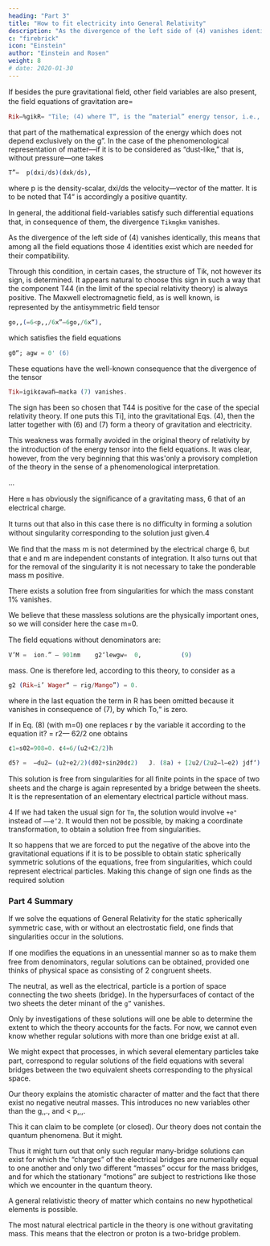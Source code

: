 ```yaml
---
heading: "Part 3"
title: "How to fit electricity into General Relativity"
description: "As the divergence of the left side of (4) vanishes identically, this means that among all the ﬁeld equations those 4 identities exist which are needed for their compatibility"
c: "firebrick"
icon: "Einstein"
author: "Einstein and Rosen"
weight: 8
# date: 2020-01-30
---
```




<!-- Part 3. COMBINED FIELD. ELECTRICITY                       -->
                                                              

If besides the pure gravitational ﬁeld, other ﬁeld variables are also present, the ﬁeld equations of gravitation are=  

```elixir
Rik—%gikR= "Tile; (4) where T“, is the “material” energy tensor, i.e.,
```

that part of the mathematical expression of the energy which does not depend exclusively on the g”. In the case of the phenomenological representation of matter—if it is to be considered as “dust-like,” that is, without pressure—one takes 

```elixir
T”=  p(dxi/ds)(dxk/ds), 
```

where p is the density-scalar, dxi/ds the velocity—vector of the matter. It is to be noted that T4“ is accordingly a positive quantity. 

In general, the additional ﬁeld-variables satisfy such differential equations that, in consequence of them, the divergence `Tikmgkm` vanishes.

As the divergence of the left side of (4) vanishes identically, this means that among all the ﬁeld equations those 4 identities exist which are needed for their compatibility. 

Through this condition, in certain cases, the structure of Tik, not however its sign, is determined. It appears natural to choose this sign in such a way that the component T44 (in the limit of the special relativity theory) is always positive. The Maxwell electromagnetic ﬁeld, as is well known, is represented by the antisymmetric ﬁeld tensor 


```elixir
go,,(=6<p,,/6x”—6go,/6x“), 
```

which satisﬁes the ﬁeld equations 

```elixir
g0“; agw = 0' (6) 
```

These equations have the well-known consequence that the divergence of the tensor 

```elixir
Tik=igik¢awaﬁ—ma¢ka (7) vanishes. 
```

The sign has been so chosen that T44 is positive for the case of the special relativity theory. If one puts this Ti], into the gravitational Eqs. (4), then the latter together with (6) and (7) form a theory of gravitation and electricity.

This weakness was formally avoided in the original theory of relativity by the introduction of the energy tensor into the ﬁeld equations. It was clear, however, from the very beginning that this was'only a provisory completion of the theory in the sense of a phenomenological interpretation.                                 

...

<!-- ```elixir
                ¢1=¢2=e3=0,            <pI=c—/r,                        
                    1                                                 
 ds'z = —»——s—<—                (er                                
           1—2’I’VL/T—62/27’2                               (8)    
                     ‘                    2m       6‘2             
       ~r2(d02+sm20d<p2) —l— (1 —— ——~—> (W.                       1'    Zr2                
``` -->

Here `m` has obviously the signiﬁcance of a gravitating mass, 6 that of an electrical charge.
      
It turns out that also in this case there is no difﬁculty in forming a solution without singularity corresponding to the solution just given.4
                                                                   
We ﬁnd that the mass m is not determined by the electrical charge 6, but that e and m are independent constants of integration. It also turns out that for the removal of the singularity it is not necessary to take the ponderable mass m positive.

There exists a solution free from singularities for which the mass constant 1% vanishes.

We believe that these massless solutions are the physically important ones, so we will consider here the case m=0.
      
The ﬁeld equations without denominators are:

```elixir
V’M =  ion.” — 901nm    g2‘lewgw=  0,           (9)      
```

mass. One is therefore led, according to this theory, to consider as a

```elixir
g2 (Rik—i’ Wager“ — rig/Mango”) = 0.
``` 

where in the last equation the term in R has been omitted because it vanishes in consequence of (7), by which To,“ is zero.

If in Eq. (8) (with m=0) one replaces r by the variable it according to the equation it? = r2— 62/2 one obtains                                                       
                                                                

```elixir
¢1=s02=908=0. ¢4=6/(u2+€2/2)h
```
         
```elixir                                                                   
d5? =  —du2— (u2+e2/2)(d02+sin20d¢2)   J. (8a) + [2u2/(2u2—l—e2) jdf‘).             
```                                                          

This solution is free from singularities for all ﬁnite points in the space of two sheets and the charge is again represented by a bridge between the sheets. It is the representation of an elementary electrical particle without mass.                            

4 If we had taken the usual sign for `Tm`, the solution would involve `+e"` instead of `——e‘2`. It would then not be possible, by making a coordinate transformation, to obtain a solution free from singularities.

It so happens that we are forced to put the negative of the above into the gravitational equations if it is to be possible to obtain static spherically symmetric solutions of the equations, free from singularities, which could represent electrical particles. Making this change of sign one ﬁnds as the required solution



### Part 4 Summary

If we solve the equations of General Relativity for the static spherically symmetric case, with or without an electrostatic ﬁeld, one ﬁnds that singularities occur in the solutions. 

If one modiﬁes the equations in an unessential manner so as to make them free from denominators, regular solutions can be obtained, provided one thinks of physical space as consisting of 2 congruent sheets. 

The neutral, as well as the electrical, particle is a portion of space connecting the two sheets (bridge). In the hypersurfaces of contact of the two sheets the deter minant of the `g”` vanishes.

Only by investigations of these solutions will one be able to determine the extent to which the theory accounts for the facts. For now, we cannot even know whether regular solutions with more than one bridge exist at all.

We might expect that processes, in which several elementary particles take part, correspond to regular solutions of the ﬁeld equations with several bridges between the two equivalent sheets corresponding to the physical space.

Our theory explains the atomistic character of matter and the fact that there exist no negative neutral masses. This introduces no new variables other than the g,,., and < p,,,. 

This it can claim to be complete (or closed). Our theory does not contain the quantum phenomena. But it might.

Thus it might turn out that only such regular many-bridge solutions can exist for which the “charges” of the electrical bridges are numerically equal to one another and only two different “masses” occur for the mass bridges, and for which the stationary “motions” are subject to restrictions like those which we encounter in the quantum theory. 

A general relativistic theory of matter which contains no new hypothetical elements is possible.

The most natural electrical particle in the theory is one without gravitating mass. This means that the electron or proton is a two-bridge problem.
